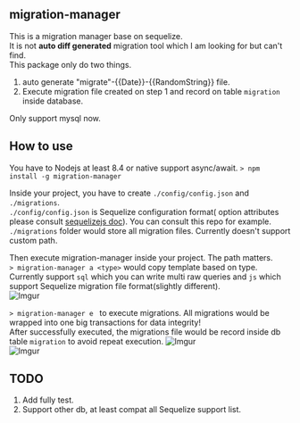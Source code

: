 ## migration-manager
This is a migration manager base on sequelize.  
It is not **auto diff generated** migration tool which I am looking for but can't find.  
This package only do two things.  
1. auto generate "migrate"-{{Date}}-{{RandomString}} file.
2. Execute migration file created on step 1 and record on table `migration` inside database.  

Only support mysql now.

## How to use
You have to Nodejs at least 8.4 or native support async/await.
 `> npm install -g migration-manager`   

Inside your project, you have to create `./config/config.json` and `./migrations`.  
`./config/config.json` is Sequelize configuration format( option attributes please consult [sequelizejs doc](http://docs.sequelizejs.com/manual/installation/usage.html#options)). You can consult this repo for example.  
`./migrations` folder would store all migration files. Currently doesn't support custom path.  

Then execute migration-manager inside your project. The path matters.  
`> migration-manager a <type>` would copy template based on type. Currently support `sql` which you can write multi raw queries and `js` which support Sequelize migration file format(slightly different).  
![Imgur](https://i.imgur.com/Y0kSbT5.jpg)  

`> migration-manager e `  to execute migrations. All migrations would be wrapped into one big transactions for data integrity!    
After successfully executed, the migrations file would be record inside db table `migration` to avoid repeat execution. 
![Imgur](https://i.imgur.com/FY6mxyX.jpg)  
![Imgur](https://i.imgur.com/Zw35mDd.jpg)

## TODO
1. Add fully test.
2. Support other db, at least compat all Sequelize support list.